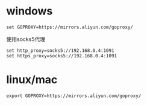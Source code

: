 # windows

```
set GOPROXY=https://mirrors.aliyun.com/goproxy/
```

使用socks5代理

```
set http_proxy=socks5://192.168.0.4:1091
set https_proxy=socks5://192.168.0.4:1091
```



# linux/mac

```
export GOPROXY=https://mirrors.aliyun.com/goproxy/
```



